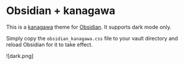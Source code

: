 # Obsidian + kanagawa
This is a [kanagawa](https://github.com/rebelot/kanagawa.nvim) theme for [Obsidian](https://obsidian.md/). It supports dark mode only.

Simply copy the `obsidian_kanagawa.css` file to your vault directory and reload Obsidian for it to take effect.

![dark.png]
